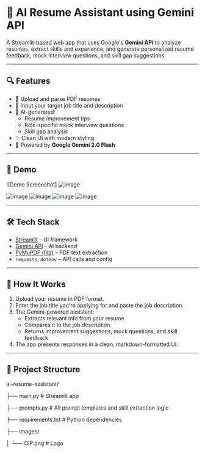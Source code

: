 # 💼 AI Resume Assistant using Gemini API

A Streamlit-based web app that uses Google's **Gemini API** to analyze resumes, extract skills and experience, and generate personalized resume feedback, mock interview questions, and skill gap suggestions.

---

## 🔍 Features

- 📄 Upload and parse PDF resumes
- 🎯 Input your target job title and description
- 🤖 AI-generated:
  - Resume improvement tips
  - Role-specific mock interview questions
  - Skill gap analysis
- ✨ Clean UI with modern styling
- 🧠 Powered by **Google Gemini 2.0 Flash**

---

## 📸 Demo

![Demo Screenshot]
![image](https://github.com/user-attachments/assets/28d2d4d0-8550-4945-80ce-206f7ac20fb9)

![image](https://github.com/user-attachments/assets/2560f085-a888-41fc-a263-2cd423e5650a)
![image](https://github.com/user-attachments/assets/e93b88ea-d7b5-4194-90f5-c952f2143105) ![image](https://github.com/user-attachments/assets/3c962243-257f-4d0d-bda2-e874a2da5a57)
![image](https://github.com/user-attachments/assets/4eb06936-af21-41b0-8634-4a4d05532d29)







---

## 🛠 Tech Stack

- [Streamlit](https://streamlit.io/) – UI framework
- [Gemini API](https://makersuite.google.com/app) – AI backend
- [PyMuPDF (fitz)](https://pymupdf.readthedocs.io/en/latest/) – PDF text extraction
- `requests`, `dotenv` – API calls and config

---

## 🚀 How It Works

1. Upload your resume in PDF format.
2. Enter the job title you're applying for and paste the job description.
3. The Gemini-powered assistant:
   - Extracts relevant info from your resume
   - Compares it to the job description
   - Returns improvement suggestions, mock questions, and skill feedback
4. The app presents responses in a clean, markdown-formatted UI.

---

## 📂 Project Structure

ai-resume-assistant/

├── main.py # Streamlit app

├── prompts.py # All prompt templates and skill extraction logic

├── requirements.txt # Python dependencies

├── images/

│ └── OIP.png # Logo


